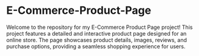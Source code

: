 # E-Commerce-Product-Page
Welcome to the repository for my E-Commerce Product Page project! This project features a detailed and interactive product page designed for an online store. The page showcases product details, images, reviews, and purchase options, providing a seamless shopping experience for users.
